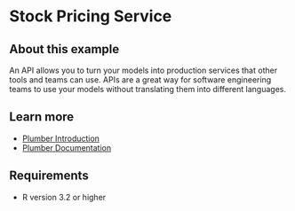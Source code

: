 # Stock Pricing Service

## About this example

An API allows you to turn your models into production services that other tools and teams can use. APIs are a great way for software engineering teams to use your models without translating them into different languages.


## Learn more

* [Plumber Introduction](https://www.rplumber.io/)
* [Plumber Documentation](https://www.rplumber.io/docs/)

## Requirements

* R version 3.2 or higher

<!-- NOTE: this file is generated -->
